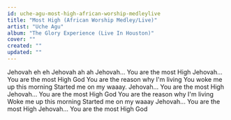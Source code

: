 ```yaml
---
id: uche-agu-most-high-african-worship-medleylive
title: "Most High (African Worship Medley/Live)"
artist: "Uche Agu"
album: "The Glory Experience (Live In Houston)"
cover: ""
created: ""
updated: ""
---
```


Jehovah eh eh
Jehovah ah ah
Jehovah... You are the most High
Jehovah... You are the most High God
You are the reason why I'm living
You woke me up this morning
Started me on my waaay.
Jehovah... You are the most High
Jehovah... You are the most High God
You are the reason why I'm living
Woke me up this morning
Started me on my waaay
Jehovah... You are the most High
Jehovah... You are the most High God